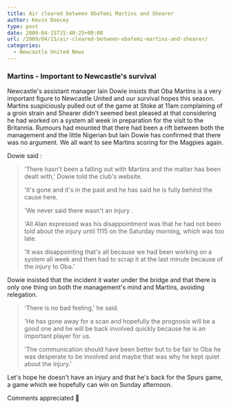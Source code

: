 ```yaml
---
title: Air cleared between Obafemi Martins and Shearer
author: Kevin Doocey
type: post
date: 2009-04-15T15:40:25+00:00
url: /2009/04/15/air-cleared-between-obafemi-martins-and-shearer/
categories:
  - Newcastle United News
---
```


### Martins - Important to Newcastle's survival

Newcastle's assistant manager Iain Dowie insists that Oba Martins is a very important figure to Newcastle United and our survival hopes this season. Martins suspiciously pulled out of the game at Stoke at 11am complaining of a groin strain and Shearer didn't seemed best pleased at that considering he had worked on a system all week in preparation for the visit to the Britannia. Rumours had mounted that there had been a rift between both the management and the little Nigerian but Iain Dowie has confirmed that there was no argument. We all want to see Martins scoring for the Magpies again.

Dowie said :

> 'There hasn't been a falling out with Martins and the matter has been dealt with,' Dowie told the club's website.
>
> 'It's gone and it's in the past and he has said he is fully behind the cause here.
>
> 'We never said there wasn't an injury .
>
> 'All Alan expressed was his disappointment was that he had not been told about the injury until 1115 on the Saturday morning, which was too late.
>
> 'It was disappointing that's all because we had been working on a system all week and then had to scrap it at the last minute because of the injury to Oba.'

Dowie insisted that the incident it water under the bridge and that there is only one thing on both the management's mind and Martins, avoiding relegation.

> 'There is no bad feeling,' he said.
>
> 'He has gone away for a scan and hopefully the prognosis will be a good one and he will be back involved quickly because he is an important player for us.
>
> 'The communication should have been better but to be fair to Oba he was desperate to be involved and maybe that was why he kept quiet about the injury.'

Let's hope he doesn't have an injury and that he's back for the Spurs game, a game which we hopefully can win on Sunday afternoon.

Comments appreciated 🙂
